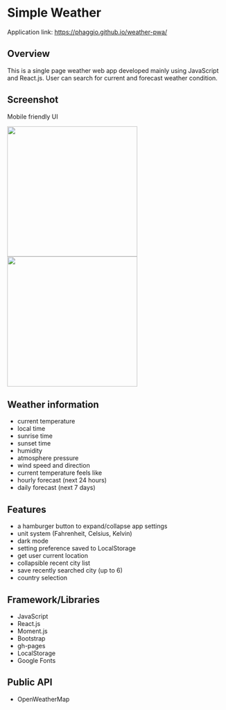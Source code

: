 # Simple Weather

Application link: https://phaggio.github.io/weather-pwa/

## Overview
This is a single page weather web app developed mainly using JavaScript and React.js.
User can search for current and forecast weather condition.


## Screenshot
Mobile friendly UI

<div>
  <img src="https://raw.githubusercontent.com/phaggio/weather-pwa/master/screenshot/weather-pwa-screenshot.png" height="300">
  <img src="https://raw.githubusercontent.com/phaggio/weather-pwa/master/screenshot/weather-pwa-screenshot2.png" height="300">
</div>


## Weather information
* current temperature
* local time
* sunrise time
* sunset time
* humidity
* atmosphere pressure
* wind speed and direction
* current temperature feels like
* hourly forecast (next 24 hours)
* daily forecast (next 7 days)


## Features
* a hamburger button to expand/collapse app settings
* unit system (Fahrenheit, Celsius, Kelvin)
* dark mode
* setting preference saved to LocalStorage
* get user current location
* collapsible recent city list
* save recently searched city (up to 6)
* country selection


## Framework/Libraries
* JavaScript
* React.js
* Moment.js
* Bootstrap
* gh-pages
* LocalStorage
* Google Fonts


## Public API
* OpenWeatherMap

